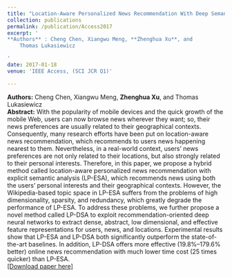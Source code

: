 ```yaml
---
title: "Location-Aware Personalized News Recommendation With Deep Semantic Analysis"
collection: publications
permalink: /publication/Access2017
excerpt: '
**Authors** : Cheng Chen, Xiangwu Meng, **Zhenghua Xu**, and
	Thomas Lukasiewicz

'
date: 2017-01-18
venue: 'IEEE Access, (SCI JCR Q1)'

---
```


**Authors:** Cheng Chen, Xiangwu Meng, **Zhenghua Xu**, and
	Thomas Lukasiewicz  
**Abstract:** With the popularity of mobile devices and the quick growth of the mobile Web, users can
now browse news wherever they want; so, their news preferences are usually related to their geographical
contexts. Consequently, many research efforts have been put on location-aware news recommendation,
which recommends to users news happening nearest to them. Nevertheless, in a real-world context,
users’ news preferences are not only related to their locations, but also strongly related to their personal
interests. Therefore, in this paper, we propose a hybrid method called location-aware personalized news
recommendation with explicit semantic analysis (LP-ESA), which recommends news using both the users’
personal interests and their geographical contexts. However, the Wikipedia-based topic space in LP-ESA
suffers from the problems of high dimensionality, sparsity, and redundancy, which greatly degrade the
performance of LP-ESA. To address these problems, we further propose a novel method called LP-DSA
to exploit recommendation-oriented deep neural networks to extract dense, abstract, low dimensional, and
effective feature representations for users, news, and locations. Experimental results show that LP-ESA
and LP-DSA both significantly outperform the state-of-the-art baselines. In addition, LP-DSA offers more
effective (19.8%–179.6% better) online news recommendation with much lower time cost (25 times quicker)
than LP-ESA.  
[[Download paper here]](https://ieeexplore.ieee.org/stamp/stamp.jsp?tp=&arnumber=7823033)
